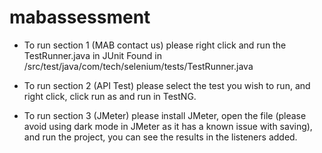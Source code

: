 # mabassessment
- To run section 1 (MAB contact us) please right click and run the TestRunner.java in JUnit 
Found in /src/test/java/com/tech/selenium/tests/TestRunner.java

- To run section 2 (API Test) please select the test you wish to run, and right click, click run as and run in TestNG.

- To run section 3 (JMeter) please install JMeter, open the file (please avoid using dark mode in JMeter as it has a known issue with saving), and run the project, you can see the results in
the listeners added.
